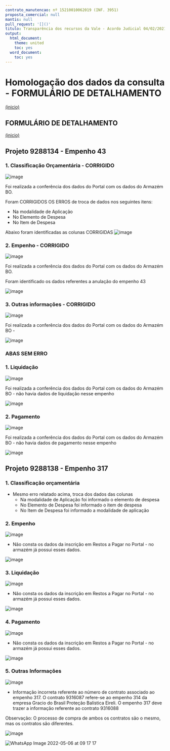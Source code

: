 ```yaml
---
contrato_manutencao: nº 15210010062019 (INF. 3951)
proposta_comercial: null
mantis: null
pull_request: '[]()'
titulo: Transparência dos recursos da Vale - Acordo Judicial 04/02/2021
output:
  html_document:
    theme: united
    toc: yes
  word_document:
    toc: yes
---
```


# Homologação dos dados da consulta - FORMULÁRIO DE DETALHAMENTO
<a href="#top">(inicio)</a>

<div class="alert alert-warning">

## FORMULÁRIO DE DETALHAMENTO
<a href="#top">(inicio)</a>

## Projeto 9288134 - Empenho 43
  
### 
### 1. Classificação Orçamentária - CORRIGIDO

![image](https://user-images.githubusercontent.com/52920939/167891137-836d78d5-d681-4da3-b28f-2304fcdc2ed5.png)
  
Foi realizada a conferência dos dados do Portal com os dados do Armazém BO.

Foram CORRIGIDOS OS ERROS de troca de dados nos seguintes itens:
  - Na modalidade de Aplicação 
  - No Elemento de Despesa 
  - No Item de Despesa 

Abaixo foram identificadas as colunas CORRIGIDAS
![image](https://user-images.githubusercontent.com/52920939/167891391-456b702f-9ead-4581-9edf-77997c422689.png)

 
### 2. Empenho - CORRIGIDO

![image](https://user-images.githubusercontent.com/52920939/167892885-4a5d512d-adc9-4e57-8dbe-9abd7c06b91d.png)

Foi realizada a conferência dos dados do Portal com os dados do Armazém BO.
  
Foram identificado os dados referentes a anulação do empenho 43

![image](https://user-images.githubusercontent.com/52920939/167892749-19f29bbb-a4b7-4e1d-94b0-9754bf81ef20.png)


### 3. Outras informações - CORRIGIDO
  
![image](https://user-images.githubusercontent.com/52920939/167893033-288b3fec-ddea-44a8-b5ba-78b3cf53b339.png)

Foi realizada a conferência dos dados do Portal com os dados do Armazém BO - 
  
![image](https://user-images.githubusercontent.com/52920939/167894548-966f7d65-7e86-47a7-852c-062f2159edb9.png)
  




  
  

### ABAS SEM ERRO
### 1. Liquidação

![image](https://user-images.githubusercontent.com/52920939/167892946-587b35fe-7f62-43cb-b2b1-928059511e2b.png)

Foi realizada a conferência dos dados do Portal com os dados do Armazém BO - não havia dados de liquidação nesse empenho
  
![image](https://user-images.githubusercontent.com/52920939/167893113-71205704-374b-4779-aba2-342cd20f98ff.png)


### 2. Pagamento
  
![image](https://user-images.githubusercontent.com/52920939/167892976-548cea1c-0b7c-4402-9f03-6126e44de405.png)

Foi realizada a conferência dos dados do Portal com os dados do Armazém BO - não havia dados de pagamento nesse empenho
  
![image](https://user-images.githubusercontent.com/52920939/167893157-cdeba2f8-2452-44af-a74a-cd97da4267e3.png)
  
  
## Projeto 9288138 - Empenho 317
  
### 1. Classificação orçamentária
  
  - Mesmo erro relatado acima, troca dos dados das colunas 
      - Na modalidade de Aplicação foi informado o elemento de despesa
      - No Elemento de Despesa foi informado o item de despesa
      - No Item de Despesa foi informado a modalidade de aplicação
  
### 2. Empenho 
  
  ![image](https://user-images.githubusercontent.com/52920939/167129754-c192c0de-dbd9-430c-8968-7bb3058ea3a6.png)

  - Não consta os dados da inscrição em Restos a Pagar no Portal - no armazém já possui esses dados.  
  
  ![image](https://user-images.githubusercontent.com/52920939/167129708-9b934e19-01b9-4a99-b218-2c243ac26103.png)

### 3. Liquidação
  
  ![image](https://user-images.githubusercontent.com/52920939/167129828-d0ef6b1b-26e0-49ee-83c4-68a166bf7a34.png)

  - Não consta os dados da inscrição em Restos a Pagar no Portal - no armazém já possui esses dados.  
  
  ![image](https://user-images.githubusercontent.com/52920939/167129877-e0c4ff1a-07c1-4115-ba9a-06267506ba39.png)
  

### 4. Pagamento
  
![image](https://user-images.githubusercontent.com/52920939/167129947-fbbf54c1-fabc-4f4e-8d35-190356ebcf44.png)

  - Não consta os dados da inscrição em Restos a Pagar no Portal - no armazém já possui esses dados.  
  
![image](https://user-images.githubusercontent.com/52920939/167129956-14e91155-0ff7-40cb-9151-21c96f5483bb.png)
  
  
### 5. Outras Informações
  
  ![image](https://user-images.githubusercontent.com/52920939/167130013-a158a3f4-367f-42cd-8c1c-f766a087e4bd.png)
  
  - Informação incorreta referente ao número de contrato associado ao empenho 317. O contrato 9316087 refere-se ao empenho 314 da empresa Gracio do Brasil Proteção Balística Eireli. O empenho 317 deve trazer a informação referente ao contrato 9316088
  
  Observação: O processo de compra de ambos os contratos são o mesmo, mas os contratos são diferentes.
  
  ![image](https://user-images.githubusercontent.com/52920939/167130215-c56ee5ea-d5c8-434e-9b0f-ee0b8ba448b1.png)

  ![WhatsApp Image 2022-05-06 at 09 17 17](https://user-images.githubusercontent.com/52920939/167130512-f37bf4a3-ad1a-44a0-831d-9f3a5e7f5c1f.jpeg)

  

  

  
  
